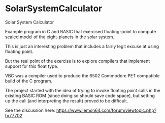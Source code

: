 # SolarSystemCalculator
Solar System Calculator

Example program in C and BASIC that exercised floating-point to
compute scaled model of the eight-planets in the solar system.

This is just an interesting problem that includes a fairly
legit excuse at using floating point.

But the real point of the exercise is to explore compilers
that implement support for this float type.

VBC was a compiler used to produce the 6502 Commodore PET compatible
build of the C program.

The project started with the idea of trying to invoke floating
point calls in the existing BASIC ROM (since doing so should
save code space), but setting up the call (and interpreting the result)
proved to be difficult.

See the discussion here:
https://www.lemon64.com/forum/viewtopic.php?t=77702
